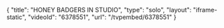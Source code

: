 {
    "title": "HONEY BADGERS IN STUDIO",
    "type": "solo",
    "layout": "iframe-static",
    "videoId": "6378551",
    "url": "\/tvpembed\/6378551"
}